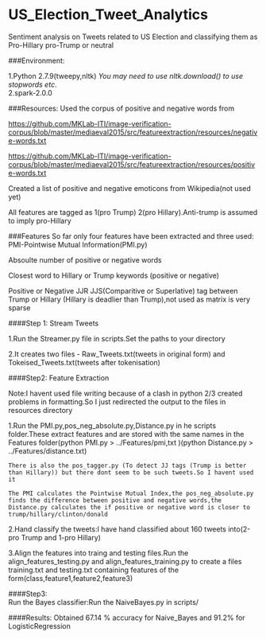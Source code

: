 # US_Election_Tweet_Analytics
Sentiment analysis on Tweets related to US Election and classifying them as Pro-Hillary pro-Trump or neutral

###Environment:

  1.Python 2.7.9(tweepy,nltk) _You may need to use nltk.download() to use stopwords etc_.  
  2.spark-2.0.0

###Resources:
  Used the corpus of positive and negative words from 
  
  https://github.com/MKLab-ITI/image-verification-corpus/blob/master/mediaeval2015/src/featureextraction/resources/negative-words.txt
    
  https://github.com/MKLab-ITI/image-verification-corpus/blob/master/mediaeval2015/src/featureextraction/resources/positive-words.txt

Created a list of positive and negative emoticons from Wikipedia(not used yet)  
  

All features are tagged as 1(pro Trump) 2(pro Hillary).Anti-trump is assumed to imply pro-Hillary

###Features
So far only four features have been extracted and three used:
  PMI-Pointwise Mutual Information(PMI.py)
  
  Absoulte number of positive or negative words
  
  Closest word to Hillary or Trump keywords (positive or negative)
  
  Positive or Negative JJR JJS(Comparitive or Superlative) tag between Trump or Hillary (Hillary is deadlier than Trump),not used as matrix is very sparse

####Step 1: Stream Tweets

 1.Run the Streamer.py file in scripts.Set the paths to your directory
  
 2.It creates two files - Raw_Tweets.txt(tweets in original form) and Tokeised_Tweets.txt(tweets after tokenisation)

####Step2: Feature Extraction

Note:I havent used file writing because of a clash in python 2/3 created problems in formatting.So I just redirected the output to the files in resources directory

  1.Run the PMI.py,pos_neg_absolute.py,Distance.py in he scripts folder.These extract features and are stored with the same names in the Features folder(python PMI.py > ../Features/pmi,txt )(python Distance.py > ../Features/distance.txt)
  
    There is also the pos_tagger.py (To detect JJ tags (Trump is better than Hillary)) but there dont seem to be such tweets.So I havent used it
    
    The PMI calculates the Pointwise Mutual Index,the pos_neg_absolute.py finds the difference between positive and negative words,the Distance.py calculates the if positive or negative word is closer to trump/hillary/clinton/donald
    
  2.Hand classify the tweets:I have hand classified about 160 tweets into(2-pro Trump and 1-pro Hillary)
  
  3.Align the features into traing and testing files.Run the align_features_testing.py and align_features_training.py to create a files training.txt and testing.txt containing features of the form(class,feature1,feature2,feature3)
  

####Step3:  
Run the Bayes classifier:Run the NaiveBayes.py in scripts/

####Results:
Obtained 67.14 % accuracy for Naive_Bayes and 91.2% for LogisticRegression
  
